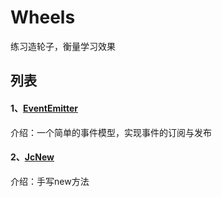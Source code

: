 # Wheels
练习造轮子，衡量学习效果

## 列表
#### **1、[EventEmitter](https://github.com/chenyicai622/Wheels/tree/main/EventEmitter)**
介绍：一个简单的事件模型，实现事件的订阅与发布

#### **2、[JcNew](https://github.com/chenyicai622/Wheels/tree/main/JcNew)**
介绍：手写new方法